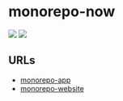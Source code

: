 # monorepo-now

![](https://github.com/stivaugoin/monorepo-now/workflows/Deploy/badge.svg)
![](https://github.com/stivaugoin/monorepo-now/workflows/Test/badge.svg)

## URLs

* [monorepo-app](https://monorepo-app.stiv.io/)
* [monorepo-website](https://monorepo-website.stiv.io/)
